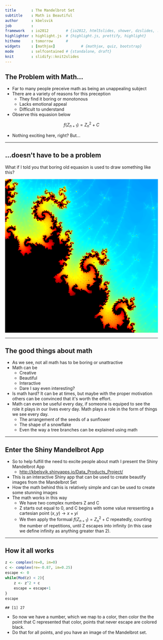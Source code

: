 ```yaml
---
title       : The Mandelbrot Set
subtitle    : Math is Beautiful
author      : kbelsvik
job         : 
framework   : io2012        # {io2012, html5slides, shower, dzslides, ...}
highlighter : highlight.js  # {highlight.js, prettify, highlight}
hitheme     : tomorrow      # 
widgets     : [mathjax]            # {mathjax, quiz, bootstrap}
mode        : selfcontained # {standalone, draft}
knit        : slidify::knit2slides
---
```


## The Problem with Math...

- Far to many people preceive math as being an unappealing subject
- There are a variety of reasons for this preception
    - They find it boring or monotonous
    - Lacks emotional appeal
    - Difficult to understand
- Observe this equasion below

$$f(Z_{n+1}) = Z_{n}^2 + C$$

- Nothing exciting here, right? But...

---

## ...doesn't have to be a problem

What if I told you that boring old equasion is used to draw something like this?

![plot of chunk unnamed-chunk-1](assets/fig/unnamed-chunk-1.png) 

---

## The good things about math

- As we see, not all math has to be boring or unattractive
- Math can be
    - Creative
    - Beautiful
    - Interactive
    - Dare I say even interesting?
- Is math hard? It can be at times, but maybe with the proper motivation others can be convinced that it's worth the effort.
- Math can even be useful every day, if someone is equiped to see the role it plays in our lives every day. Math plays a role in the form of things we see every day.
    - The arrangement of the seeds of a sunflower
    - The shape of a snowflake
    - Even the way a tree branches can be explained using math

---

## Enter the Shiny Mandelbrot App

- So to help fulfill the need to excite people about math I present the Shiny Mandelbrot App
    - http://kbelsvik.shinyapps.io/Data_Products_Project/
- This is an interactive Shiny app that can be used to create beautify images from the Mandelbrot Set
- How the math behind this is relatively simple and can be used to create some stunning images
- The math works in this way
    - We have two complex numbers Z and C
    - Z starts out equal to 0, and C begins with some value reresenting a cartesian point $(x, y) \rightarrow x + yi$
    - We then apply the formual $f(Z_{n+1}) = Z_{n}^2 + C$ repeatedly, counting the number of repetitions, until Z escapes into infinity (in this case we define infinity as anything greater than 2).

---
## How it all works

```r
z <- complex(re=0, im=0)
c <- complex(re=-0.87, im=0.25)
escape <- 0
while(Mod(z) < 2){
    z <- z^2 + c
    escape = escape+1
}
escape
```

```
## [1] 27
```
- So now we have a number, which we map to a color, then color the the point that C represented that color, points that never escape are colored black.
- Do that for all points, and you have an image of the Mandelbrot set.
